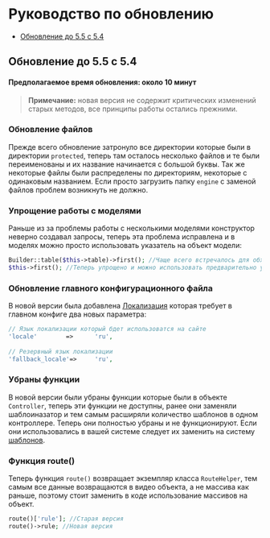 # Руководство по обновлению

- [Обновление до 5.5 с 5.4](#Обновление-до-5.5-с-5.4)

<a name="Обновление-до-5.5-с-5.4"></a>
## Обновление до 5.5 с 5.4

#### Предполагаемое время обновления: около 10 минут

> **Примечание:** новая версия не содержит критических изменений старых методов, все принципы работы остались прежними.

### Обновление файлов
Прежде всего обновление затронуло все директории которые были в директории `protected`, теперь там осталось несколько файлов и те были переименованы и их название начинается с большой буквы. Так же некоторые файлы были распределены по директориям, некоторые с одинаковым названием. Если просто загрузить папку `engine` с заменой файлов проблем возникнуть не должно.

### Упрощение работы с моделями
Раньше из за проблемы работы с несколькими моделями конструктор неверно создавал запросы, теперь эта проблема исправлена и в моделях можно просто использовать указатель на объект модели:

```php
Builder::table($this->table)->first(); //Чаще всего встречалось для обхода проблемы
$this->first(); //Теперь упрощено и можно использовать предварительно указав параметр $table в моделе
```

### Обновление главного конфигурационного файла
В новой версии была добавлена <a href="/docs/5.5/localization">Локализация</a> которая требует в главном конфиге два новых параметра:

```php
// Язык локализации который бдет использоватся на сайте
'locale'        =>      'ru',
 
// Резервный язык локализации
'fallback_locale'=>     'ru',

```

### Убраны функции
В новой версии были убраны функции которые были в объекте `Controller`, теперь эти функции не доступны, ранее они заменяли шаблоиназатор и тем самым расширяли количество шаблонов в одном контроллере. Теперь они полностью убраны и не функционируют. Если они использовались в вашей системе следует их заменить на систему <a href="/docs/5.5/views">шаблонов</a>.

### Функция route()
Теперь функция `route()` возвращает экземпляр класса `RouteHelper`, тем самым все данные возвращаются в видео объекта, а не массива как раньше, поэтому стоит заменить в коде использование массивов на объект.

```php
route()['rule']; //Старая версия
route()->rule; //Новая версия
```